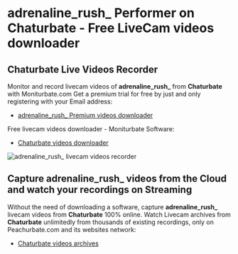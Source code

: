 # adrenaline_rush_ Performer on Chaturbate - Free LiveCam videos downloader

## Chaturbate Live Videos Recorder

Monitor and record livecam videos of **adrenaline_rush_** from **Chaturbate** with Moniturbate.com
Get a premium trial for free by just and only registering with your Email address:
* [adrenaline_rush_ Premium videos downloader](https://moniturbate.com/request-demo-licence-key.html)

Free livecam videos downloader - Moniturbate Software:
* [Chaturbate videos downloader](https://moniturbate.com/moniturbate-download-software.html)

![adrenaline_rush_ livecam videos recorder](https://peachurnet.com/templates/moniturbate-software.png)


## Capture adrenaline_rush_ videos from the Cloud and watch your recordings on Streaming

Without the need of downloading a software, capture **adrenaline_rush_** livecam videos from **Chaturbate** 100% online.
Watch Livecam archives from **Chaturbate** unlimitedly from thousands of existing recordings, only on Peachurbate.com and its websites network:
* [Chaturbate videos archives](https://peachurnet.com/)